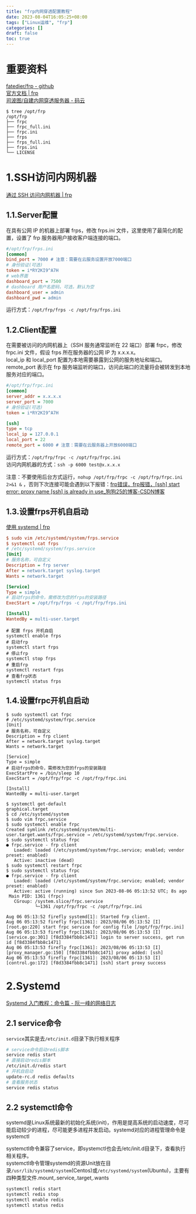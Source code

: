 ```yaml
---
title: "frp内网穿透配置教程"
date: 2023-08-04T16:05:25+08:00
tags: ["Linux运维", "frp"]
categories: []
draft: false
toc: true
---
```


# 重要资料
[fatedier/frp - github](https://github.com/fatedier/frp)  
[官方文档 | frp](https://gofrp.org/docs/)  
[司波图/自建内网穿透服务器 - 码云](https://gitee.com/spoto/natserver)  

```
$ tree /opt/frp
/opt/frp
├── frpc
├── frpc_full.ini
├── frpc.ini
├── frps
├── frps_full.ini
├── frps.ini
└── LICENSE
```

# 1.SSH访问内网机器
[通过 SSH 访问内网机器 | frp](https://gofrp.org/docs/examples/ssh/)  
## 1.1.Server配置
在具有公网 IP 的机器上部署 frps，修改 frps.ini 文件，这里使用了最简化的配置，设置了 frp 服务器用户接收客户端连接的端口。  
```ini
#/opt/frp/frps.ini
[common]
bind_port = 7000 # 注意：需要在云服务设置开放7000端口
# 身份验证(可选)
token = i*RY2KI9^A7H
# web界面
dashboard_port = 7500
# dashboard 用户名密码，可选，默认为空
dashboard_user = admin
dashboard_pwd = admin
```
运行方式：`/opt/frp/frps -c /opt/frp/frps.ini`

## 1.2.Client配置
在需要被访问的内网机器上（SSH 服务通常监听在 22 端口）部署 frpc，修改 frpc.ini 文件，假设 frps 所在服务器的公网 IP 为 x.x.x.x。  
local_ip 和 local_port 配置为本地需要暴露到公网的服务地址和端口。remote_port 表示在 frp 服务端监听的端口，访问此端口的流量将会被转发到本地服务对应的端口。
```ini
#/opt/frp/frpc.ini
[common]
server_addr = x.x.x.x
server_port = 7000
# 身份验证(可选)
token = i*RY2KI9^A7H

[ssh]
type = tcp
local_ip = 127.0.0.1
local_port = 22
remote_port = 6000 # 注意：需要在云服务器上开放6000端口
```

运行方式：`/opt/frp/frpc -c /opt/frp/frpc.ini`  
访问内网机器的方式：`ssh -p 6000 test@x.x.x.x`  

注意：不要使用后台方式运行，`nohup /opt/frp/frpc -c /opt/frp/frpc.ini 2>&1 &`
，否则下次连接可能会遇到以下报错：[frp错误，frp报错，[ssh] start error: proxy name [ssh] is already in use_狗狗25的博客-CSDN博客](https://blog.csdn.net/wzying25/article/details/105482746)

## 1.3.设置frps开机自启动
[使用 systemd | frp](https://gofrp.org/docs/setup/systemd/)  

```ini
$ sudo vim /etc/systemd/system/frps.service
$ systemctl cat frps
# /etc/systemd/system/frps.service
[Unit]
# 服务名称，可自定义
Description = frp server
After = network.target syslog.target
Wants = network.target

[Service]
Type = simple
# 启动frps的命令，需修改为您的frps的安装路径
ExecStart = /opt/frp/frps -c /opt/frp/frps.ini

[Install]
WantedBy = multi-user.target
```
```shell
# 配置 frps 开机自启
systemctl enable frps
# 启动frp
systemctl start frps
# 停止frp
systemctl stop frps
# 重启frp
systemctl restart frps
# 查看frp状态
systemctl status frps
```


## 1.4.设置frpc开机自启动
```shell
$ sudo systemctl cat frpc
# /etc/systemd/system/frpc.service
[Unit]
# 服务名称，可自定义
Description = frp client
After = network.target syslog.target
Wants = network.target

[Service]
Type = simple
# 启动frps的命令，需修改为您的frps的安装路径
ExecStartPre = /bin/sleep 10
ExecStart = /opt/frp/frpc -c /opt/frp/frpc.ini

[Install]
WantedBy = multi-user.target
```

```shell
$ systemctl get-default
graphical.target
$ cd /etc/systemd/system
$ sudo vim frpc.service
$ sudo systemctl enable frpc
Created symlink /etc/systemd/system/multi-user.target.wants/frpc.service → /etc/systemd/system/frpc.service.
$ sudo systemctl status frpc
● frpc.service - frp client
   Loaded: loaded (/etc/systemd/system/frpc.service; enabled; vendor preset: enabled)
   Active: inactive (dead)
$ sudo systemctl restart frpc
$ sudo systemctl status frpc
● frpc.service - frp client
   Loaded: loaded (/etc/systemd/system/frpc.service; enabled; vendor preset: enabled)
   Active: active (running) since Sun 2023-08-06 05:13:52 UTC; 8s ago
 Main PID: 1361 (frpc)
   CGroup: /system.slice/frpc.service
           └─1361 /opt/frp/frpc -c /opt/frp/frpc.ini

Aug 06 05:13:52 firefly systemd[1]: Started frp client.
Aug 06 05:13:52 firefly frpc[1361]: 2023/08/06 05:13:52 [I] [root.go:220] start frpc service for config file [/opt/frp/frpc.ini]
Aug 06 05:13:53 firefly frpc[1361]: 2023/08/06 05:13:53 [I] [service.go:301] [f8d3384fbb8c1471] login to server success, get run id [f8d3384fbb8c1471]
Aug 06 05:13:53 firefly frpc[1361]: 2023/08/06 05:13:53 [I] [proxy_manager.go:150] [f8d3384fbb8c1471] proxy added: [ssh]
Aug 06 05:13:53 firefly frpc[1361]: 2023/08/06 05:13:53 [I] [control.go:172] [f8d3384fbb8c1471] [ssh] start proxy success
```

# 2.Systemd
[Systemd 入门教程：命令篇 - 阮一峰的网络日志](https://www.ruanyifeng.com/blog/2016/03/systemd-tutorial-commands.html)  

## 2.1 service命令
`service`其实是去`/etc/init.d`目录下执行相关程序
```bash
# service命令启动redis脚本
service redis start
# 直接启动redis脚本
/etc/init.d/redis start
# 开机自启动
update-rc.d redis defaults
# 查看服务状态
service redis status
```
## 2.2 systemctl命令
systemd是Linux系统最新的初始化系统(init)，作用是提高系统的启动速度，尽可能启动较少的进程，尽可能更多进程并发启动。systemd对应的进程管理命令是systemctl

systemctl命令兼容了service，即systemctl也会去/etc/init.d目录下，查看执行相关程序。  
systemctl命令管理systemd的资源Unit放在目录`/usr/lib/systemd/system`(Centos)或`/etc/systemd/system`(Ubuntu)，主要有四种类型文件.mount,.service,.target,.wants
```bash
systemctl redis start
systemctl redis stop
systemctl enable redis
systemctl status redis
```
